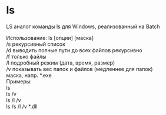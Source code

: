 # ls
LS аналог команды ls для Windows, реализованный на Batch

Использование: ls [опции] [маска]  
  /s  рекурсивный список  
  /d  выводить полные пути до всех файлов рекурсивно  
  /f  только файлы  
  /l  подробный режим (дата, время, размер)  
  /v  показывать вес папок и файлов (медленнее для папок)  
  маска, напр. *.exe  
Примеры:  
  ls  
  ls /v  
  ls /l /v  
  ls /s /l /v *.dll  
